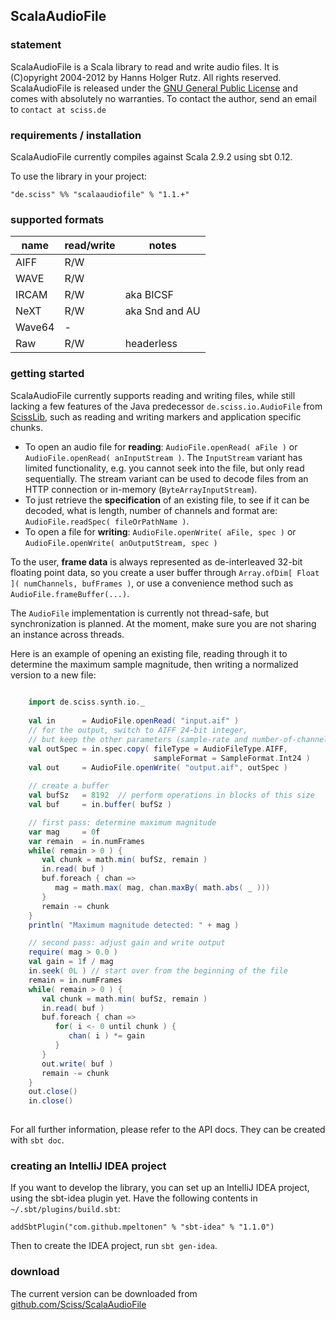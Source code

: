 ## ScalaAudioFile

### statement

ScalaAudioFile is a Scala library to read and write audio files. It is (C)opyright 2004-2012 by Hanns Holger Rutz. All rights reserved. ScalaAudioFile is released under the [GNU General Public License](https://raw.github.com/Sciss/ScalaAudioFile/master/licenses/ScalaAudioFile-License.txt) and comes with absolutely no warranties. To contact the author, send an email to `contact at sciss.de`

### requirements / installation

ScalaAudioFile currently compiles against Scala 2.9.2 using sbt 0.12.

To use the library in your project:

    "de.sciss" %% "scalaaudiofile" % "1.1.+"

### supported formats

|**name**        |**read/write**   |**notes**      |
|----------------|-----------------|---------------|
|AIFF            |R/W              |               |
|WAVE            |R/W              |               |
|IRCAM           |R/W              |aka BICSF      |
|NeXT            |R/W              |aka Snd and AU |
|Wave64          |-                |               |
|Raw             |R/W              |headerless     |

### getting started

ScalaAudioFile currently supports reading and writing files, while still lacking a few features of the Java predecessor `de.sciss.io.AudioFile`
from [ScissLib](http://sourceforge.net/projects/scisslib), such as reading and writing markers and application specific chunks.

* To open an audio file for __reading__: `AudioFile.openRead( aFile )` or `AudioFile.openRead( anInputStream )`. The `InputStream` variant has limited functionality, e.g. you cannot seek into the file, but only read sequentially. The stream variant can be used to decode files from an HTTP connection or in-memory (`ByteArrayInputStream`).
* To just retrieve the __specification__ of an existing file, to see if it can be decoded, what is length, number of channels and format are: `AudioFile.readSpec( fileOrPathName )`.
* To open a file for __writing__: `AudioFile.openWrite( aFile, spec )` or `AudioFile.openWrite( anOutputStream, spec )`

To the user, __frame data__ is always represented as de-interleaved 32-bit floating point data, so you create a user buffer through `Array.ofDim[ Float ]( numChannels, bufFrames )`, or use a convenience method such as `AudioFile.frameBuffer(...)`.

The `AudioFile` implementation is currently not thread-safe, but synchronization is planned. At the moment, make sure you are not sharing an instance across threads.

Here is an example of opening an existing file, reading through it to determine the maximum sample magnitude, then writing a normalized version to a new file:

```scala
    
    import de.sciss.synth.io._
    
    val in      = AudioFile.openRead( "input.aif" )
    // for the output, switch to AIFF 24-bit integer, 
    // but keep the other parameters (sample-rate and number-of-channels)
    val outSpec = in.spec.copy( fileType = AudioFileType.AIFF, 
                                sampleFormat = SampleFormat.Int24 )
    val out     = AudioFile.openWrite( "output.aif", outSpec )
    
    // create a buffer
    val bufSz   = 8192  // perform operations in blocks of this size
    val buf     = in.buffer( bufSz )

    // first pass: determine maximum magnitude
    var mag     = 0f
    var remain  = in.numFrames
    while( remain > 0 ) {
       val chunk = math.min( bufSz, remain )
       in.read( buf )
       buf.foreach { chan =>
          mag = math.max( mag, chan.maxBy( math.abs( _ )))
       }
       remain -= chunk
    }
    println( "Maximum magnitude detected: " + mag )

    // second pass: adjust gain and write output
    require( mag > 0.0 )
    val gain = 1f / mag
    in.seek( 0L ) // start over from the beginning of the file
    remain = in.numFrames
    while( remain > 0 ) {
       val chunk = math.min( bufSz, remain )
       in.read( buf )
       buf.foreach { chan =>
          for( i <- 0 until chunk ) {
             chan( i ) *= gain
          }
       }
       out.write( buf )
       remain -= chunk
    }
    out.close()
    in.close()
    
```

For all further information, please refer to the API docs. They can be created with `sbt doc`.

### creating an IntelliJ IDEA project

If you want to develop the library, you can set up an IntelliJ IDEA project, using the sbt-idea plugin yet. Have the following contents in `~/.sbt/plugins/build.sbt`:

    addSbtPlugin("com.github.mpeltonen" % "sbt-idea" % "1.1.0")

Then to create the IDEA project, run `sbt gen-idea`.

### download

The current version can be downloaded from [github.com/Sciss/ScalaAudioFile](http://github.com/Sciss/ScalaAudioFile)

